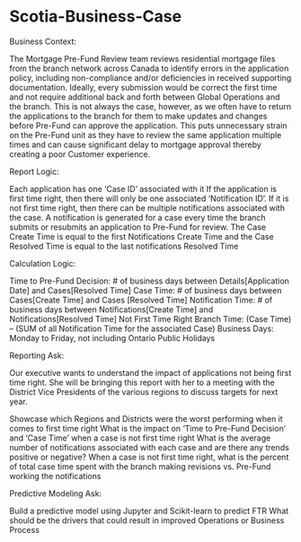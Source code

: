 # Scotia-Business-Case

Business Context:

The Mortgage Pre-Fund Review team reviews residential mortgage files from the branch network across Canada to identify errors in the application policy, including non-compliance and/or deficiencies in received supporting documentation. Ideally, every submission would be correct the first time and not require additional back and forth between Global Operations and the branch. This is not always the case, however, as we often have to return the applications to the branch for them to make updates and changes before Pre-Fund can approve the application. This puts unnecessary strain on the Pre-Fund unit as they have to review the same application multiple times and can cause significant delay to mortgage approval thereby creating a poor Customer experience.

Report Logic:

Each application has one ‘Case ID’ associated with it
If the application is first time right, then there will only be one associated ‘Notification ID’. If it is not first time right, then there can be multiple notifications associated with the case.
A notification is generated for a case every time the branch submits or resubmits an application to Pre-Fund for review.
The Case Create Time is equal to the first Notifications Create Time and the Case Resolved Time is equal to the last notifications Resolved Time

Calculation Logic:

Time to Pre-Fund Decision: # of business days between Details[Application Date] and Cases[Resolved Time]
Case Time: # of business days between Cases[Create Time] and Cases [Resolved Time]
Notification Time: # of business days between Notifications[Create Time] and Notifications[Resolved Time]
Not First Time Right Branch Time: (Case Time) – (SUM of all Notification Time for the associated Case)
Business Days: Monday to Friday, not including Ontario Public Holidays
 
Reporting Ask:

Our executive wants to understand the impact of applications not being first time right. She will be bringing this report with her to a meeting with the District Vice Presidents of the various regions to discuss targets for next year.

Showcase which Regions and Districts were the worst performing when it comes to first time right
What is the impact on ‘Time to Pre-Fund Decision’ and ‘Case Time’ when a case is not first time right
What is the average number of notifications associated with each case and are there any trends positive or negative?
When a case is not first time right, what is the percent of total case time spent with the branch making revisions vs. Pre-Fund working the notifications
 
Predictive Modeling Ask:

Build a predictive model using Jupyter and Scikit-learn to predict FTR
What should be the drivers that could result in improved Operations or Business Process

